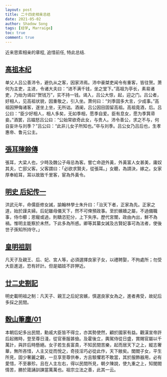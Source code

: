 ```yaml
---
layout: post
title: 二十四史相亲总结
date: 2021-05-02
author: Shadow Song
tags: [经学, Marraige]
toc: true
comment: true
---
```


近来思索相亲的章程, 追惜前任, 特此总结. 

## [高祖本纪](https://ctext.org/shiji/gao-zu-ben-ji/zhs)

单父人吕公善沛令，避仇从之客，因家沛焉。沛中豪桀吏闻令有重客，皆往贺。萧何为主吏，主进，令诸大夫曰：“进不满千钱，坐之堂下。”高祖为亭长，素易诸吏，乃绐为谒曰“贺钱万”，实不持一钱。谒入，吕公大惊，起，迎之门。吕公者，好相人，见高祖状貌，因重敬之，引入坐。萧何曰：“刘季固多大言，少成事。”高祖因狎侮诸客，遂坐上坐，无所诎。酒阑，吕公因目固留高祖。高祖竟酒，后。吕公曰：“臣少好相人，相人多矣，无如季相，愿季自爱。臣有息女，愿为季箕帚妾。”酒罢，吕媪怒吕公曰：“公始常欲奇此女，与贵人。沛令善公，求之不与，何自妄许与刘季？”吕公曰：“此非儿女子所知也。”卒与刘季。吕公女乃吕后也，生孝惠帝、鲁元公主。

## [張耳陳餘傳](https://ctext.org/han-shu/zhang-er-chen-yu-zhuan/zh)

張耳，大梁人也，少時及魏公子毋忌為客。嘗亡命遊外黃，外黃富人女甚美，庸奴其夫，亡邸父客。父客謂曰：「必欲求賢夫，從張耳。」女聽，為請決，嫁之。女家厚奉給耳，耳以故致千里客，宦為外黃令。

## [明史 后妃传一](https://zh.wikisource.org/wiki/%E6%98%8E%E5%8F%B2/%E5%8D%B7113)

洪武元年，命儒臣修女誡，諭翰林學士朱升曰：「治天下者，正家為先。正家之道，始於謹夫婦。后妃雖母儀天下，然不可俾預政事。至於嬪嬙之屬，不過備職事，侍巾櫛；恩寵或過，則驕恣犯分，上下失序。歷代宮闈，政由內出，鮮不為禍。惟明主能察於未然，下此多為所惑。卿等其纂女誡及古賢妃事可為法者，使後世子孫知所持守。」

## [皇明祖訓](https://zh.m.wikisource.org/zh/%E7%9A%87%E6%98%8E%E7%A5%96%E8%A8%93)

凡天子及親王、后、妃、宮人等，必須選擇良家子女，以禮聘娶，不拘處所；勿受大臣進送，恐有奸計。但是娼妓不許狎近。

## [廿二史劄記 ](https://ctext.org/wiki.pl?if=gb&chapter=101619#lib20978.40)

明史載明祖之制：凡天子、親王之后妃宮嬪，慎選良家女為之，進者弗受，故妃后多採之民間。

## [穀山筆麈/01](https://zh.m.wikisource.org/wiki/%E7%A9%80%E5%B1%B1%E7%AD%86%E9%BA%88/01)

本朝后妃多出民間，勳戚大臣皆不得立，亦其勢使然，顧於國家有益。觀漢宣帝許后起微時，登至尊日淺，從官車服甚儉。及霍後立，輿駕侍從日盛，賞賜官屬以千萬計，與許后時懸絕。女子若生長富貴，不知民間苦樂，起而居天下之上，縱志奢華，無所吝惜，人主又從而悅之，奇技淫巧必從此作，天下敝矣。閭閻子女，平生所見，固少奢麗之觀，一旦享至尊供奉，方且駭懼若不敢當，其於服飾器用，必有愛惜，不至暴殄。且在人主左右，得以民間所見，朝夕陳說，使九重之上，知閭閻情苦，勝於箴誦訓諫當萬萬也。祖宗立法之善，此其一云。